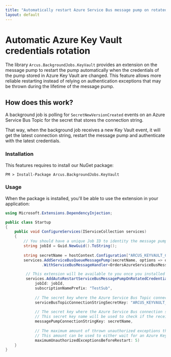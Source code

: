 ```yaml
---
title: "Automatically restart Azure Service Bus message pump on rotated credentials"
layout: default
---
```


# Automatic Azure Key Vault credentials rotation

The library `Arcus.BackgroundJobs.KeyVault` provides an extension on the message pump to restart the pump automatically when the credentials of the pump stored in Azure Key Vault are changed.
This feature allows more reliable restarting instead of relying on authentication exceptions that may be thrown during the lifetime of the message pump.

## How does this work?

A background job is polling for `SecretNewVersionCreated` events on an Azure Service Bus Topic for the secret that stores the connection string.

That way, when the background job receives a new Key Vault event, it will get the latest connection string, restart the message pump and authenticate with the latest credentials.

### Installation

This features requires to install our NuGet package:

```shell
PM > Install-Package Arcus.BackgroundJobs.KeyVault
```

### Usage

When the package is installed, you'll be able to use the extension in your application:

```csharp
using Microsoft.Extensions.DependencyInjection;

public class Startup
{
    public void ConfigureServices(IServiceCollection services)
    {
        // You should have a unique Job ID to identity the message pump so the automatic process knows which pump to restart.
        string jobId = Guid.NewGuid().ToString();
    
        string secretName = hostContext.Configuration["ARCUS_KEYVAULT_CONNECTIONSTRINGSECRETNAME"];
        services.AddServiceBusQueueMessagePump(secretName, options => options.JobId =   
                .WithServiceBusMessageHandler<OrdersAzureServiceBusMessageHandler, Order>();

         // This extension will be available to you once you installed the package.
         services.AddAutoRestartServiceBusMessagePumpOnRotatedCredentialsBackgroundJob(
             jobId: jobId, 
             subscriptionNamePrefix: "TestSub", 
             
             // The secret key where the Azure Service Bus Topic connection string is located that the background job will use to receive the Azure Key vault events.
             serviceBusTopicConnectionStringSecretKey: "ARCUS_KEYVAULT_SECRETNEWVERSIONCREATED_CONNECTIONSTRING",
             
             // The secret key where the Azure Service Bus connection string is located that your target message pump uses.
             // This secret key name will be used to check if the received Azure Key Vault event is from this secret or not.
             messagePumpConnectionStringKey: secretName,
    
             // The maximum amount of thrown unauthorized exceptions that your message pump should allow before it should restart either way.
             // This amount can be used to either wait for an Azure Key Vault event or rely on the thrown unauthorized exceptions.
             maximumUnauthorizedExceptionsBeforeRestart: 5)
    }
}
```
